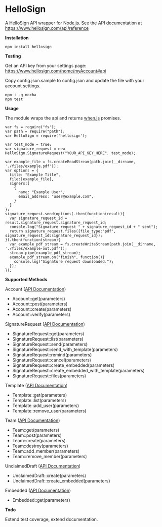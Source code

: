 HelloSign
=========

A HelloSign API wrapper for Node.js. See the API documentation at https://www.hellosign.com/api/reference

**Installation**

```npm install hellosign```

**Testing**

Get an API key from your settings page: https://www.hellosign.com/home/myAccount#api

Copy config.json.sample to config.json and update the file with your account settings.

```
npm i -g mocha
npm test
```

**Usage**

The module wraps the api and returns [when.js](https://github.com/cujojs/when "A solid, fast Promises/A+ and when() implementation, plus other async goodies.") promises.

```
var fs = require("fs");
var path = require("path");
var HelloSign = require('hellosign');

var test_mode = true;
var signature_request = new HelloSign.SignatureRequest("YOUR_API_KEY_HERE", test_mode);

var example_file = fs.createReadStream(path.join(__dirname, './files/example.pdf'));
var options = {
  title: "Example Title",
  file:[example_file],
  signers:[
    {
      name: "Example User", 
      email_address: "user@example.com", 
    }
  ]
};
signature_request.send(options).then(function(result){
  var signature_request_id = result.signature_request.signature_request_id;
  console.log("Signature request " + signature_request_id + " sent");
  return signature_request.files({file_type:"pdf", signature_request_id:signature_request_id});
}).then(function(stream){
  var example_pdf_stream = fs.createWriteStream(path.join(__dirname, './files/example-out.pdf'));
  stream.pipe(example_pdf_stream);
  example_pdf_stream.on("finish", function(){
    console.log("Signature request downloaded.");
  });
});

```
**Supported Methods**

Account ([API Documentation](https://www.hellosign.com/api/reference#Account))

 * Account::get(parameters)
 * Account::post(parameters)
 * Account::create(parameters)
 * Account::verify(parameters)

SignatureRequest ([API Documentation](https://www.hellosign.com/api/reference#SignatureRequest))

 * SignatureRequest::get(parameters)
 * SignatureRequest::list(parameters)
 * SignatureRequest::send(parameters)
 * SignatureRequest::send_with_template(parameters)
 * SignatureRequest::remind(parameters)
 * SignatureRequest::cancel(parameters)
 * SignatureRequest::create_embedded(parameters)
 * SignatureRequest::create_embedded_with_template(parameters)
 * SignatureRequest::files(parameters)

Template ([API Documentation](https://www.hellosign.com/api/reference#Template))

 * Template::get(parameters)
 * Template::list(parameters)
 * Template::add_user(parameters)
 * Template::remove_user(parameters)

Team ([API Documentation](https://www.hellosign.com/api/reference#Team))

 * Team::get(parameters)
 * Team::post(parameters)
 * Team::create(parameters)
 * Team::destroy(parameters)
 * Team::add_member(parameters)
 * Team::remove_member(parameters)

UnclaimedDraft ([API Documentation](https://www.hellosign.com/api/reference#UnclaimedDraft))

 * UnclaimedDraft::create(parameters)
 * UnclaimedDraft::create_embedded(parameters)

Embedded ([API Documentation](https://www.hellosign.com/api/reference#Embedded))

 * Embedded::get(parameters)

**Todo**

Extend test coverage, extend documentation.
